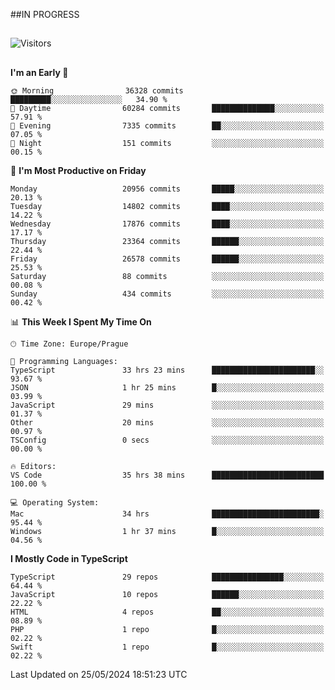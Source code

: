 ##IN PROGRESS
##
![Visitors](https://komarev.com/ghpvc/?username=petrbui&style=for-the-badge&label=Visitors+👀)



##
<!--
[![My GitHub stats](https://github-readme-stats.vercel.app/api?username=petrbui&theme=github_dark)](https://github.com/anuraghazra/github-readme-stats)

[![My wakatime stats](https://github-readme-stats.vercel.app/api/wakatime?username=petrbui&theme=github_dark)](https://github.com/anuraghazra/github-readme-stats)
-->
<!--START_SECTION:waka-->
**I'm an Early 🐤** 

```text
🌞 Morning                36328 commits       █████████░░░░░░░░░░░░░░░░   34.90 % 
🌆 Daytime                60284 commits       ██████████████░░░░░░░░░░░   57.91 % 
🌃 Evening                7335 commits        ██░░░░░░░░░░░░░░░░░░░░░░░   07.05 % 
🌙 Night                  151 commits         ░░░░░░░░░░░░░░░░░░░░░░░░░   00.15 % 
```
📅 **I'm Most Productive on Friday** 

```text
Monday                   20956 commits       █████░░░░░░░░░░░░░░░░░░░░   20.13 % 
Tuesday                  14802 commits       ████░░░░░░░░░░░░░░░░░░░░░   14.22 % 
Wednesday                17876 commits       ████░░░░░░░░░░░░░░░░░░░░░   17.17 % 
Thursday                 23364 commits       ██████░░░░░░░░░░░░░░░░░░░   22.44 % 
Friday                   26578 commits       ██████░░░░░░░░░░░░░░░░░░░   25.53 % 
Saturday                 88 commits          ░░░░░░░░░░░░░░░░░░░░░░░░░   00.08 % 
Sunday                   434 commits         ░░░░░░░░░░░░░░░░░░░░░░░░░   00.42 % 
```


📊 **This Week I Spent My Time On** 

```text
🕑︎ Time Zone: Europe/Prague

💬 Programming Languages: 
TypeScript               33 hrs 23 mins      ███████████████████████░░   93.67 % 
JSON                     1 hr 25 mins        █░░░░░░░░░░░░░░░░░░░░░░░░   03.99 % 
JavaScript               29 mins             ░░░░░░░░░░░░░░░░░░░░░░░░░   01.37 % 
Other                    20 mins             ░░░░░░░░░░░░░░░░░░░░░░░░░   00.97 % 
TSConfig                 0 secs              ░░░░░░░░░░░░░░░░░░░░░░░░░   00.00 % 

🔥 Editors: 
VS Code                  35 hrs 38 mins      █████████████████████████   100.00 % 

💻 Operating System: 
Mac                      34 hrs              ████████████████████████░   95.44 % 
Windows                  1 hr 37 mins        █░░░░░░░░░░░░░░░░░░░░░░░░   04.56 % 
```

**I Mostly Code in TypeScript** 

```text
TypeScript               29 repos            ████████████████░░░░░░░░░   64.44 % 
JavaScript               10 repos            ██████░░░░░░░░░░░░░░░░░░░   22.22 % 
HTML                     4 repos             ██░░░░░░░░░░░░░░░░░░░░░░░   08.89 % 
PHP                      1 repo              █░░░░░░░░░░░░░░░░░░░░░░░░   02.22 % 
Swift                    1 repo              █░░░░░░░░░░░░░░░░░░░░░░░░   02.22 % 
```




 Last Updated on 25/05/2024 18:51:23 UTC
<!--END_SECTION:waka-->
